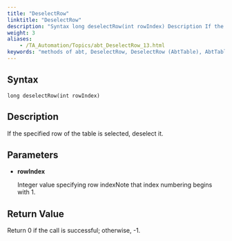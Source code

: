 ```yaml
--- 
title: "DeselectRow"
linktitle: "DeselectRow"
description: "Syntax long deselectRow(int rowIndex) Description If the specified row of the table is selected, deselect it. Parameters rowIndex Integer value specifying row index Note that index numbering begins ..."
weight: 3
aliases: 
    - /TA_Automation/Topics/abt_DeselectRow_13.html
keywords: "methods of abt, DeselectRow, DeselectRow (AbtTable), AbtTable, deselectrow, abttable deselectrow, deselect specified row"
---
```


## Syntax

`long deselectRow(int rowIndex)`

## Description

If the specified row of the table is selected, deselect it.

## Parameters

-   **rowIndex**

    Integer value specifying row indexNote that index numbering begins with 1.


## Return Value

Return 0 if the call is successful; otherwise, -1.





